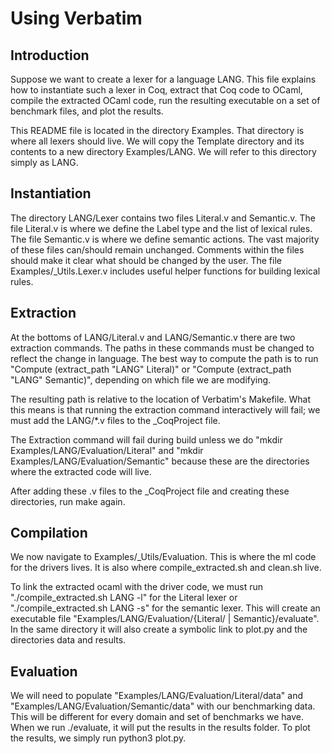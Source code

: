 # Using Verbatim

## Introduction

Suppose we want to create a lexer for a language LANG. This file explains how to instantiate such a lexer in Coq, extract that Coq code to OCaml, compile the extracted OCaml code, run the resulting executable on a set of benchmark files, and plot the results. 

This README file is located in the directory Examples. That directory is where all lexers should live. We will copy the Template directory and its contents to a new directory Examples/LANG. We will refer to this directory simply as LANG.

## Instantiation

The directory LANG/Lexer contains two files Literal.v and Semantic.v. The file Literal.v is where we define the Label type and the list of lexical rules. The file Semantic.v is where we define semantic actions. The vast majority of these files can/should remain unchanged. Comments within the files should make it clear what should be changed by the user. The file Examples/\_Utils.Lexer.v includes useful helper functions for building lexical rules.

## Extraction

At the bottoms of LANG/Literal.v and LANG/Semantic.v there are two extraction commands. The paths in these commands must be changed to reflect the change in language. The best way to compute the path is to run "Compute (extract_path "LANG" Literal)" or "Compute (extract_path "LANG" Semantic)", depending on which file we are modifying.

The resulting path is relative to the location of Verbatim's Makefile. What this means is that running the extraction command interactively will fail; we must add the LANG/\*.v files to the \_CoqProject file.

The Extraction command will fail during build unless we do "mkdir Examples/LANG/Evaluation/Literal" and "mkdir Examples/LANG/Evaluation/Semantic" because these are the directories where the extracted code will live.

After adding these .v files to the \_CoqProject file and creating these directories, run make again.

## Compilation

We now navigate to Examples/\_Utils/Evaluation. This is where the ml code for the drivers lives. It is also where compile_extracted.sh and clean.sh live. 

To link the extracted ocaml with the driver code, we must run "./compile_extracted.sh LANG -l" for the Literal lexer or "./compile_extracted.sh LANG -s" for the semantic lexer. This will create an executable file "Examples/LANG/Evaluation/{Literal/ | Semantic}/evaluate". In the same directory it will also create a symbolic link to plot.py and the directories data and results.

## Evaluation

We will need to populate "Examples/LANG/Evaluation/Literal/data" and "Examples/LANG/Evaluation/Semantic/data" with our benchmarking data. This will be different for every domain and set of benchmarks we have. When we run ./evaluate, it will put the results in the results folder. To plot the results, we simply run python3 plot.py.
